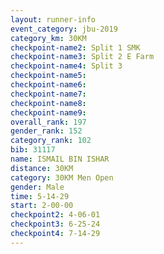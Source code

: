 ```yaml
---
layout: runner-info 
event_category: jbu-2019 
category_km: 30KM 
checkpoint-name2: Split 1 SMK 
checkpoint-name3: Split 2 E Farm 
checkpoint-name4: Split 3 
checkpoint-name5: 
checkpoint-name6: 
checkpoint-name7: 
checkpoint-name8: 
checkpoint-name9: 
overall_rank: 197
gender_rank: 152
category_rank: 102
bib: 31117
name: ISMAIL BIN ISHAR
distance: 30KM
category: 30KM Men Open
gender: Male
time: 5-14-29
start: 2-00-00
checkpoint2: 4-06-01
checkpoint3: 6-25-24
checkpoint4: 7-14-29
---
```

